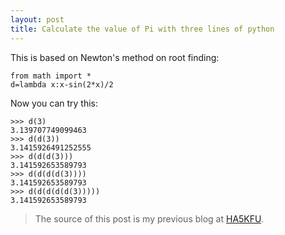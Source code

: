 ```yaml
---
layout: post
title: Calculate the value of Pi with three lines of python
---
```

This is based on Newton's method on root finding:

	from math import *
	d=lambda x:x-sin(2*x)/2

Now you can try this:

	>>> d(3)
	3.139707749099463 
	>>> d(d(3))
	3.1415926491252555  
	>>> d(d(d(3)))
	3.141592653589793
	>>> d(d(d(d(3))))
	3.141592653589793
	>>> d(d(d(d(d(3)))))
	3.141592653589793

> The source of this post is my previous blog at [HA5KFU](http://ha5kfu.sch.bme.hu).
